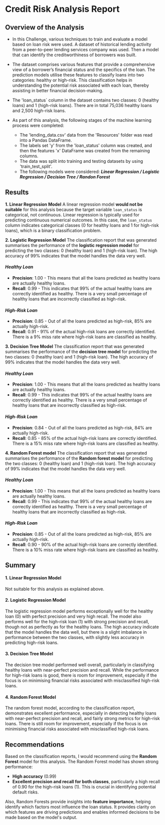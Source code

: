 # Credit Risk Analysis Report 
## Overview of the Analysis
* In this Challenge, various techniques to train and evaluate a model based on loan risk were used. A dataset of historical lending activity from a peer-to-peer lending services company was used. Then a model that can identify the creditworthiness of borrowers was built.

* The dataset comprises various features that provide a comprehensive view of a borrower’s financial status and the specifics of the loan. The prediction models utilise these features to classify loans into two categories: healthy or high-risk. This classification helps in understanding the potential risk associated with each loan, thereby assisting in better financial decision-making.

* The 'loan_status` column in the dataset contains two classes: 0 (healthy loans) and 1 (high-risk loans). There are in total 75,036 healthy loans and 2,500 high-risk loans.

* As part of this analysis, the following stages of the machine learning process were completed: 
  - The 'lending_data.csv' data from the 'Resources' folder was read into a Pandas DataFrame.
  - The labels set 'y' from the 'loan_status' column was created, and then the features 'x' DataFrame was created from the remaining columns.
  - The data was split into training and testing datasets by using 'train_test_split'. 
  - The following models were considered: ***Linear Regression / Logistic Regression / Decision Tree / Randon Forest***

## Results
**1. Linear Regression Model**
A linear regression model **would not be suitable** for this analysis because the target variable `loan_status` is categorical, not continuous. Linear regression is typically used for predicting continuous numerical outcomes. In this case, the `loan_status` column indicates categorical classes (0 for healthy loans and 1 for high-risk loans), which is a binary classification problem.

 **2. Logistic Regression Model**
The classification report that was generated summarises the performance of the **logistic regression model** for predicting the two classes: 0 (healthy loan) and 1 (high-risk loan). The high accuracy of 99% indicates that the model handles the data very well. 
#### *Healthy Loan*
-   **Precision**: 1.00 - This means that all the loans predicted as healthy loans are actually healthy loans. 
-   **Recall**: 0.99 - This indicates that 99% of the actual healthy loans are correctly identified as healthy. There is a very small percentage of healthy loans that are incorrectly classified as high-risk.
#### *High-Risk Loan*
-   **Precision**: 0.85 - Out of all the loans predicted as high-risk, 85% are actually high-risk. 
-   **Recall**: 0.91 - 91% of the actual high-risk loans are correctly identified. There is a 9% miss rate where high-risk loans are classified as healthy.

**3. Decision Tree Model**
The classification report that was generated summarises the performance of the **decision tree model** for predicting the two classes: 0 (healthy loan) and 1 (high-risk loan). The high accuracy of 99% indicates that the model handles the data very well. 
#### *Healthy Loan*
-   **Precision**: 1.00 - This means that all the loans predicted as healthy loans are actually healthy loans. 
-   **Recall**: 0.99 - This indicates that 99% of the actual healthy loans are correctly identified as healthy. There is a very small percentage of healthy loans that are incorrectly classified as high-risk.
#### *High-Risk Loan*
-   **Precision**: 0.84 - Out of all the loans predicted as high-risk, 84% are actually high-risk. 
-   **Recall**: 0.85 - 85% of the actual high-risk loans are correctly identified. There is a 15% miss rate where high-risk loans are classified as healthy.

**4. Random Forest model**
The classification report that was generated summarises the performance of the **Random forest model** for predicting the two classes: 0 (healthy loan) and 1 (high-risk loan). The high accuracy of 99% indicates that the model handles the data very well. 
#### *Healthy Loan*
-   **Precision**: 1.00 - This means that all the loans predicted as healthy loans are actually healthy loans. 
-   **Recall**: 0.99 - This indicates that 99% of the actual healthy loans are correctly identified as healthy. There is a very small percentage of healthy loans that are incorrectly classified as high-risk.
#### *High-Risk Loan*
-   **Precision**: 0.85 - Out of all the loans predicted as high-risk, 85% are actually high-risk. 
-   **Recall**: 0.90 - 90% of the actual high-risk loans are correctly identified. There is a 10% miss rate where high-risk loans are classified as healthy.

## Summary
#### 1. Linear Regression Model
Not suitable for this analysis as explained above.

#### 2. Logistic Regression Model
The logistic regression model performs exceptionally well for the healthy loan (0) with perfect precision and very high recall. The model also performs well for the high-risk loan (1) with strong precision and recall, though not as perfectly as for the healthy loans. The high accuracy indicate that the model handles the data well, but there is a slight imbalance in performance between the two classes, with slightly less accuracy in predicting high-risk loans. 

#### 3. Decision Tree Model
The decision tree model performed well overall, particularly in classifying healthy loans with near-perfect precision and recall. While the performance for high-risk loans is good, there is room for improvement, especially if the focus is on minimising financial risks associated with misclassified high-risk loans.

#### 4. Random Forest Model
The random forest model, according to the classification report, demonstrates excellent performance, especially in detecting healthy loans with near-perfect precision and recall, and fairly strong metrics for high-risk loans.  There is still room for improvement, especially if the focus is on minimising financial risks associated with misclassified high-risk loans.

## Recommendations
Based on the classification reports, I would recommend using the **Random Forest** model for this analysis. 
The Random Forest model has shown strong performance:
-   **High accuracy** (0.99)
-   **Excellent precision and recall for both classes**, particularly a high recall of 0.90 for the high-risk loans (1). This is crucial in identifying potential default risks.

Also, Random Forests provide insights into **feature importance**, helping identify which factors most influence the loan status. It provides clarity on which features are driving predictions and enables informed decisions to be made based on the model's output.
